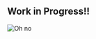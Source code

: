 ## Work in Progress!!
![Oh no]([https://tenor.com/view/oacmn-gif-16273687613056387308](https://media.tenor.com/4dfAqZHmiOwAAAAj/oacmn.gif))

